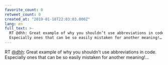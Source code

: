 ```yaml
---
favorite_count: 0
retweet_count: 0
created_at: "2019-01-18T22:03:03.000Z"
lang: en
full_text: >-
  RT @dhh: Great example of why you shouldn’t use abbreviations in code.
  Especially ones that can be so easily mistaken for another meaning!…
---
```


RT [@dhh](https://twitter.com/dhh): Great example of why you shouldn’t use
abbreviations in code. Especially ones that can be so easily mistaken for
another meaning!…
